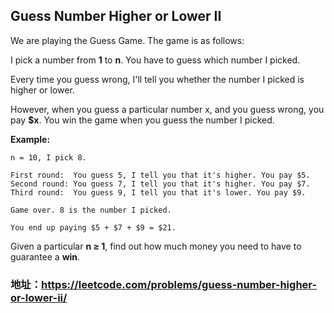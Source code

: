 ## Guess Number Higher or Lower II

We are playing the Guess Game. The game is as follows:

I pick a number from **1** to **n**. You have to guess which number I picked.

Every time you guess wrong, I'll tell you whether the number I picked is higher or lower.

However, when you guess a particular number x, and you guess wrong, you pay **$x**. You win the game when you guess the number I picked.

**Example:**

```
n = 10, I pick 8.

First round:  You guess 5, I tell you that it's higher. You pay $5.
Second round: You guess 7, I tell you that it's higher. You pay $7.
Third round:  You guess 9, I tell you that it's lower. You pay $9.

Game over. 8 is the number I picked.

You end up paying $5 + $7 + $9 = $21.
```

Given a particular **n ≥ 1**, find out how much money you need to have to guarantee a **win**.

### 地址：<https://leetcode.com/problems/guess-number-higher-or-lower-ii/>